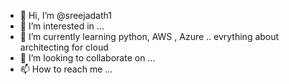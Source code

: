 - 👋 Hi, I’m @sreejadath1
- 👀 I’m interested in ...
- 🌱 I’m currently learning python, AWS , Azure .. evrything about architecting for cloud 
- 💞️ I’m looking to collaborate on ...
- 📫 How to reach me ...

<!---
sreejadath1/sreejadath1 is a ✨ special ✨ repository because its `README.md` (this file) appears on your GitHub profile.
You can click the Preview link to take a look at your changes.
--->

